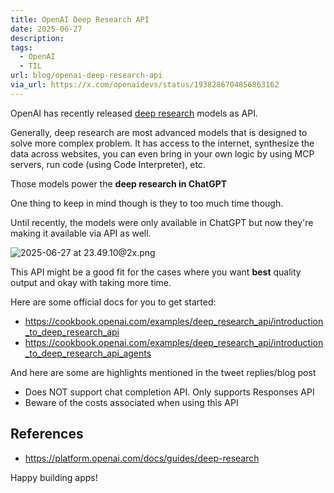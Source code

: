 ```yaml
---
title: OpenAI Deep Research API
date: 2025-06-27
description: 
tags:
  - OpenAI
  - TIL
url: blog/openai-deep-research-api
via_url: https://x.com/openaidevs/status/1938286704856863162
---
```

OpenAI has recently released [deep research](https://platform.openai.com/docs/guides/deep-research) models as API.

Generally, deep research are most advanced models that is designed to solve more complex problem. It has access to the internet, synthesize the data across websites, you can even bring in your own logic by using MCP servers, run code (using Code Interpreter), etc.

Those models power the **deep research in ChatGPT**

One thing to keep in mind though is they to too much time though. 

Until recently, the models were only available in ChatGPT but now they're making it available via API as well.

![2025-06-27 at 23.49.10@2x.png](https://images.nesin.io/qblog/AIEngineerGuide/images/2025-06/2025-06-27-at-23.49.10-at-2x.png)

This API might be a good fit for the cases where you want **best** quality output and okay with taking more time.

Here are some official docs for you to get started:
- https://cookbook.openai.com/examples/deep_research_api/introduction_to_deep_research_api
- https://cookbook.openai.com/examples/deep_research_api/introduction_to_deep_research_api_agents

And here are some are highlights mentioned in the tweet replies/blog post
- Does NOT support chat completion API. Only supports Responses API
- Beware of the costs associated when using this API 

## References
- https://platform.openai.com/docs/guides/deep-research

Happy building apps!